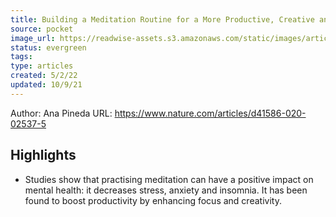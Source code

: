 ```yaml
---
title: Building a Meditation Routine for a More Productive, Creative and Happier Scientific Life
source: pocket
image_url: https://readwise-assets.s3.amazonaws.com/static/images/article3.5c705a01b476.png
status: evergreen
tags: 
type: articles
created: 5/2/22
updated: 10/9/21
---
```


Author: Ana Pineda
URL: https://www.nature.com/articles/d41586-020-02537-5

## Highlights
- Studies show that practising meditation can have a positive impact on mental health: it decreases stress, anxiety and insomnia. It has been found to boost productivity by enhancing focus and creativity.
